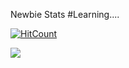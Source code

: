 Newbie Stats 
 #Learning....

[![HitCount](http://hits.dwyl.com/prakash18399/prakash18399.svg)](http://hits.dwyl.com/prakash18399/prakash18399)
<!--
**prakash18399/prakash18399** is a ✨ _special_ ✨ repository because its `README.md` (this file) appears on your GitHub profile.

Here are some ideas to get you started:

- 🔭 I’m currently working on ...
- 🌱 I’m currently learning ...
- 👯 I’m looking to collaborate on ...
- 🤔 I’m looking for help with ...
- 💬 Ask me about ...
- 📫 How to reach me: ...
- 😄 Pronouns: ...
- ⚡ Fun fact: ...
-->

<img src="https://github-readme-stats.vercel.app/api?username=prakash18399&&show_icons=true&title_color=010004&icon_color=bb2acf&text_color=010004&bg_color=ffffff">
